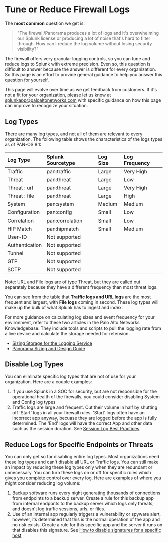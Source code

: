 # Tune or Reduce Firewall Logs

The **most common** question we get is:

> "The firewall/Panorama produces a lot of logs and it's overwhelming our Splunk license or producing a lot of noise that's hard to filter through. How can I reduce the log volume without losing security visibility?"

The firewall offers very granular logging controls, so you can tune and reduce logs to Splunk with extreme precision. Even so, this question is difficult to answer because the answer is different for every organization. So this page is an effort to provide general guidance to help you answer this question for yourself.

This page will evolve over time as we get feedback from customers. If it's not a fit for your organization, please let us know at splunkapp@paloaltonetworks.com with specific guidance on how this page can improve to recognize your situation.

## Log Types

There are many log types, and not all of them are relevant to every organization. The following table shows the characteristics of the logs types as of PAN-OS 8.1:

| Log Type | Splunk Sourcetype | Log Size | Log Frequency |
| :--- | :--- | :--- | :--- |
| Traffic | pan:traffic | Large | Very High |
| Threat | pan:threat | Large | Low |
| Threat : url | pan:threat | Large | Very High |
| Threat : file | pan:threat | Large | High |
| System | pan:system | Medium | Medium |
| Configuration | pan:config | Small | Low |
| Correlation | pan:correlation | Small | Low |
| HIP Match | pan:hipmatch | Small | Medium |
| User-ID | Not supported |  |  |
| Authentication | Not supported |  |  |
| Tunnel | Not supported |  |  |
| GTP | Not supported |  |  |
| SCTP | Not supported |  |  |

Note: URL and File logs are of type Threat, but they are called out separately because they have a different frequency than most threat logs.

You can see from the table that **Traffic logs and URL logs** are the most frequent and largest, with **File logs** coming in second. These log types will make up the bulk of what Splunk has to ingest and index.

For more guidance on calculating log sizes and event frequency for your environment, refer to these two articles in the Palo Alto Networks Knowledgebase. They include tools and scripts to pull the logging rate from a live device and calculate the storage needed for retension.

* [Sizing Storage for the Logging Service](https://knowledgebase.paloaltonetworks.com/KCSArticleDetail?id=kA10g000000ClVMCA0)
* [Panorama Sizing and Design Guide](https://knowledgebase.paloaltonetworks.com/KCSArticleDetail?id=kA10g000000Clc8CAC)

## Disable Log Types

You can eliminate specific log types that are not of use for your organization. Here are a couple examples:

1. If you use Splunk in a SOC for security, but are not responsible for the operational health of the firewalls, you could consider disabling System and Config log types
2. Traffic logs are large and frequent. Cut their volume in half by shutting off 'Start' logs in all your firewall rules. 'Start' logs often have an incorrect app anyway, becuase they are logged before the app is fully determined. The 'End' logs will have the correct App and other data such as the session duration. See [Session Log Best Practices](https://knowledgebase.paloaltonetworks.com/KCSArticleDetail?id=kA10g000000Clt5CAC).

## Reduce Logs for Specific Endpoints or Threats

You can only get so far disabling entire log types. Most organizations need these log types and can't disable all URL or Traffic logs. You can still make an impact by reducing these log types only when they are redundant or unnecessary. You can turn these logs on or off for specific rules which gives you complete control over every log. Here are examples of where you might consider reducing log volume:

1. Backup software runs every night generating thousands of connections from endpoints to a backup server. Create a rule for this backup app from internal endponts to the backup server which logs only threats, and doesn't log traffic sessions, urls, or files.
2. Use of an internal app regularly triggers a vulnerability or spyware alert, however, its determined that this is the normal operation of the app and no risk exists. Create a rule for this specific app and the server it runs on that disables this signature. See [How to disable signatures for a specific host](https://knowledgebase.paloaltonetworks.com/KCSArticleDetail?id=kA10g000000ClN3CAK)



